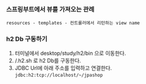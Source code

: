 ### 스프링부트에서 뷰를 가져오는 관례

`resources - templates - 컨트롤러에서 리턴하는 view name`


### h2 Db 구동하기

1. 터미널에서 desktop/study/h2/bin 으로 이동한다.
2. /.h2.sh 로 h2 Db를 구동한다.
3. JDBC Url에 아래 주소를 입력하고 연결한다. `jdbc:h2:tcp://localhost/~/jpashop`